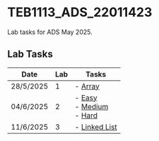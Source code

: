 # TEB1113_ADS_22011423

Lab tasks for ADS May 2025.

## Lab Tasks

| Date      | Lab | Tasks                                                                                                                                    |
| --------- | --- | ---------------------------------------------------------------------------------------------------------------------------------------- |
| 28/5/2025 | 1   | - [Array](L1_Irfan_22011423/L1_Irfan_22011423.cpp)                                                                                                     |
| 04/6/2025 | 2   | - [Easy](L2_Irfan_22011423/L2_Easy_Irfan_22011423.cpp) <br> - [Medium](L2_Irfan_22011423/L2_Medium_Irfan_22011423.cpp) <br> - [Hard](L2_Irfan_22011423/L2_Hard_Irfan_22011423.cpp)
| 11/6/2025 | 3   | - [Linked List](L3_Irfan_22011423/L3_Irfan_22011423.cpp)
